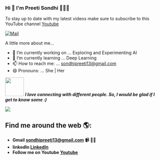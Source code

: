 ### Hi 👋 I'm Preeti Sondhi 👩🏾‍💻

To stay up to date with my latest videos make sure to subscribe to this YouTube channel <a href="https://www.youtube.com/channel/UCE5MkQ1WJirFaNAKe01ncQQ?">Youtube</a>

[![Mail](https://img.shields.io/badge/-info@khachatryan.org-gray?style=flat-square&logo=gmail&logoColor=red&link=)](mailto:sondhipreeti13@gmail.com)

A little more about me...  

- 🔭 I’m currently working on ... Exploring and Experimenting AI
- 🌱 I’m currently learning ... Deep Learning
- 📫 How to reach me: ... sondhipreeti13@gmail.com
- 😄 Pronouns: ... She | Her


<img src="https://media.giphy.com/media/LnQjpWaON8nhr21vNW/giphy.gif" width="60"> <em><b>I love connecting with different people. So, I would be glad if I get to know some :)</em>
<p><img src = "https://media.giphy.com/media/10LKovKon8DENq/giphy.gif"></p>

## Find me around the web 🌎:
- Gmail    sondhipreeti13@gmail.com 📹 ✍🏾
- linkedIn <a href="https://www.linkedin.com/in/preeti-sondhi-963b5649/"> LinkedIn</a> 
- Follow me on Youtube  <a href="https://www.youtube.com/channel/UCE5MkQ1WJirFaNAKe01ncQQ?">Youtube</a> 

